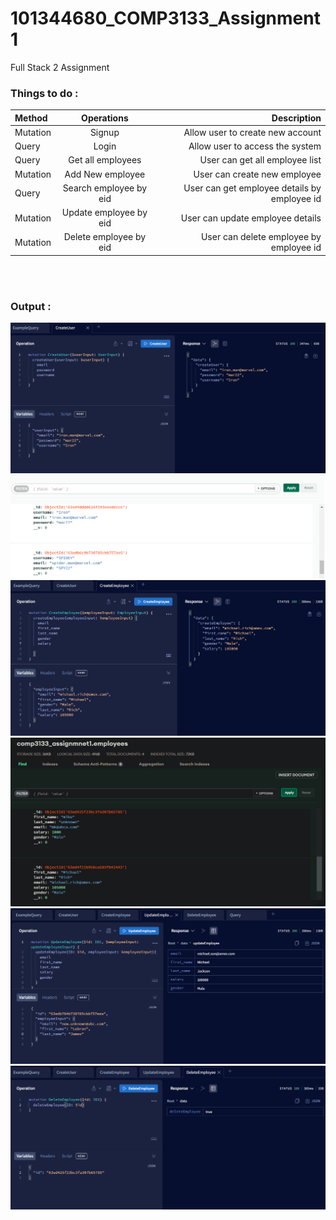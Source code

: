 # 101344680_COMP3133_Assignment1
Full Stack 2 Assignment

### Things to do :

| Method | Operations |Description |
| :---         |     :---:      |          ---: |
| Mutation   |Signup    |Allow user to create new account    |
| Query     | Login     | Allow user to access the system   |
| Query     | Get all employees    |User can get all employee list |
| Mutation     | Add New employee    | User can create new employee   |
| Query     | Search employee by eid  | User can get employee details by employee id   |
| Mutation     | Update employee by eid     | User can update employee details   |
| Mutation     | Delete employee by eid     | User can delete employee by employee id   |


<br><br>

### Output :
![Create User](https://github.com/Ravkeerat02/101344680_COMP3133_Assignment1/blob/master/ss/Crete_user.png)
![User mongo](https://github.com/Ravkeerat02/101344680_COMP3133_Assignment1/blob/master/ss/mongo_user.png)
![Create Employee](https://github.com/Ravkeerat02/101344680_COMP3133_Assignment1/blob/master/ss/create_user.png)
![Emp mongo](https://github.com/Ravkeerat02/101344680_COMP3133_Assignment1/blob/master/ss/emp.png)
![Update employee](https://github.com/Ravkeerat02/101344680_COMP3133_Assignment1/blob/master/ss/update_emp.png)
![Delete Employee](https://github.com/Ravkeerat02/101344680_COMP3133_Assignment1/blob/master/ss/Screenshot_20230215_051029.png)
